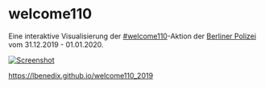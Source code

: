 welcome110
==========

Eine interaktive Visualisierung der [#welcome110](https://twitter.com/hashtag/welcome110)-Aktion der [Berliner Polizei](https://twitter.com/polizeiberlin) vom 31.12.2019 - 01.01.2020.


<a href="https://lbenedix.github.io/welcome110_2019">![Screenshot](https://lbenedix.github.io/24hPolizei/karte.png)</a>

https://lbenedix.github.io/welcome110_2019
